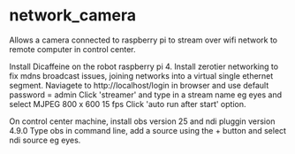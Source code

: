 # network_camera
Allows a camera connected to raspberry pi to stream over wifi network to remote computer in control center.

Install Dicaffeine on the robot raspberry pi 4.
Install zerotier networking to fix mdns broadcast issues, joining networks into a virtual single ethernet segment.
Naviagete to http://localhost/login in browser and use default password = admin
Click 'streamer' and type in a stream name eg eyes and select MJPEG 800 x 600 15 fps
Click 'auto run after start' option.

On control center machine, install obs version 25 and ndi pluggin version 4.9.0 
Type obs in command line, add a source using the + button and select ndi source eg eyes.
